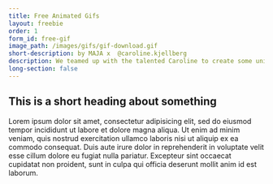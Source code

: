 ```yaml
---
title: Free Animated Gifs
layout: freebie
order: 1
form_id: free-gif
image_path: /images/gifs/gif-download.gif
short-description: by MAJA x  @caroline.kjellberg
description: We teamed up with the talented Caroline to create some unique GIFS for you to use on your stories. There are 6 GIFS in total. TRAVEL, LOVE, POSITIVITY
long-section: false
---
```


## This is a short heading about something

Lorem ipsum dolor sit amet, consectetur adipisicing elit, sed do eiusmod tempor incididunt ut labore et dolore magna aliqua. Ut enim ad minim veniam, quis nostrud exercitation ullamco laboris nisi ut aliquip ex ea commodo consequat. Duis aute irure dolor in reprehenderit in voluptate velit esse cillum dolore eu fugiat nulla pariatur. Excepteur sint occaecat cupidatat non proident, sunt in culpa qui officia deserunt mollit anim id est laborum.
